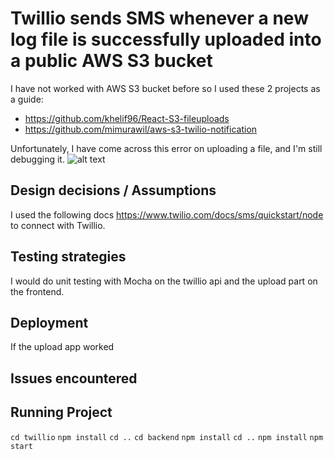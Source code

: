 # Twillio sends SMS whenever a new log file is successfully uploaded into a public AWS S3 bucket
I have not worked with AWS S3 bucket before so I used these 2 projects as a guide:
* https://github.com/khelif96/React-S3-fileuploads
* https://github.com/mimurawil/aws-s3-twilio-notification

Unfortunately, I have come across this error on uploading a file, and I'm still debugging it.
![alt text](https://i.imgur.com/2Go0Au5.png)

## Design decisions / Assumptions
I used the following docs https://www.twilio.com/docs/sms/quickstart/node to connect with Twillio.

## Testing strategies
I would do unit testing with Mocha on the twillio api and the upload part on the frontend.

## Deployment
If the upload app worked

## Issues encountered

## Running Project

`cd twillio`
`npm install`
`cd ..`
`cd backend`
`npm install`
`cd ..`
`npm install`
`npm start`